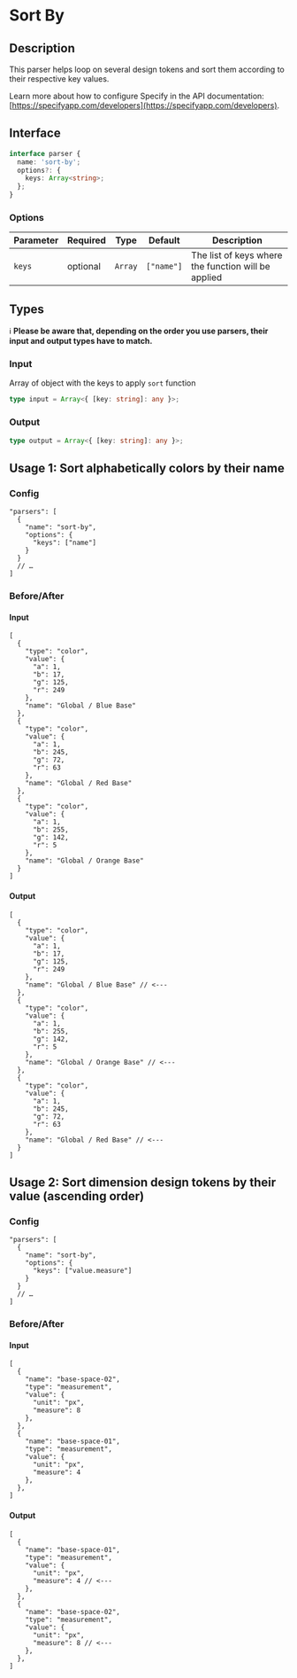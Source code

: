 # Sort By

## Description
This parser helps loop on several design tokens and sort them according to their respective key values.

Learn more about how to configure Specify in the API documentation: [https://specifyapp.com/developers](https://specifyapp.com/developers).

## Interface

```ts
interface parser {
  name: 'sort-by';
  options?: {
    keys: Array<string>;
  };
}
```

### Options

| Parameter | Required | Type    | Default    | Description                                         |
| --------- | -------- | ------- | ---------- | --------------------------------------------------- |
| `keys`    | optional | `Array` | `["name"]` | The list of keys where the function will be applied |

## Types

ℹ️ **Please be aware that, depending on the order you use parsers, their input and output types have to match.**

### Input

Array of object with the keys to apply `sort` function

```ts
type input = Array<{ [key: string]: any }>;
```

### Output

```ts
type output = Array<{ [key: string]: any }>;
```

## Usage 1: Sort alphabetically colors by their name

### Config

```jsonc
"parsers": [
  {
    "name": "sort-by",
    "options": {
      "keys": ["name"]
    }
  }
  // …
]
```

### Before/After

#### Input

```jsonc
[
  {
    "type": "color",
    "value": {
      "a": 1,
      "b": 17,
      "g": 125,
      "r": 249
    },
    "name": "Global / Blue Base"
  },
  {
    "type": "color",
    "value": {
      "a": 1,
      "b": 245,
      "g": 72,
      "r": 63
    },
    "name": "Global / Red Base"
  },
  {
    "type": "color",
    "value": {
      "a": 1,
      "b": 255,
      "g": 142,
      "r": 5
    },
    "name": "Global / Orange Base"
  }
]
```

#### Output

```jsonc
[
  {
    "type": "color",
    "value": {
      "a": 1,
      "b": 17,
      "g": 125,
      "r": 249
    },
    "name": "Global / Blue Base" // <---
  },
  {
    "type": "color",
    "value": {
      "a": 1,
      "b": 255,
      "g": 142,
      "r": 5
    },
    "name": "Global / Orange Base" // <---
  },
  {
    "type": "color",
    "value": {
      "a": 1,
      "b": 245,
      "g": 72,
      "r": 63
    },
    "name": "Global / Red Base" // <---
  }
]
```

## Usage 2: Sort dimension design tokens by their value (ascending order)

### Config

```jsonc
"parsers": [
  {
    "name": "sort-by",
    "options": {
      "keys": ["value.measure"]
    }
  }
  // …
]
```

### Before/After

#### Input

```jsonc
[
  {
    "name": "base-space-02",
    "type": "measurement",
    "value": {
      "unit": "px",
      "measure": 8
    },
  },
  {
    "name": "base-space-01",
    "type": "measurement",
    "value": {
      "unit": "px",
      "measure": 4
    },
  },
]
```

#### Output

```jsonc
[
  {
    "name": "base-space-01",
    "type": "measurement",
    "value": {
      "unit": "px",
      "measure": 4 // <---
    },
  },
  {
    "name": "base-space-02",
    "type": "measurement",
    "value": {
      "unit": "px",
      "measure": 8 // <---
    },
  },
]
```
